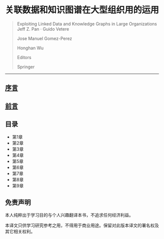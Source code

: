 # 关联数据和知识图谱在大型组织用的运用
> Exploiting Linked Data and Knowledge Graphs in Large Organizations
> Jeff Z. Pan · Guido Vetere
>
> Jose Manuel Gomez-Perez
> 
> Honghan Wu
> 
> Editors
> 
> Springer

------

## [序言](./Forword/序言.md)

## [前言](./Preface/前言.md)

## 目录
* 第1章
* 第2章
* 第3章
* 第4章
* 第5章
* 第6章
* 第7章
* 第8章
* 第9章

## 免责声明

本人纯粹出于学习目的与个人兴趣翻译本书，不追求任何经济利益。

本译文只供学习研究参考之用，不得用于商业用途。保留对此版本译文的署名权及其它相关权利。
